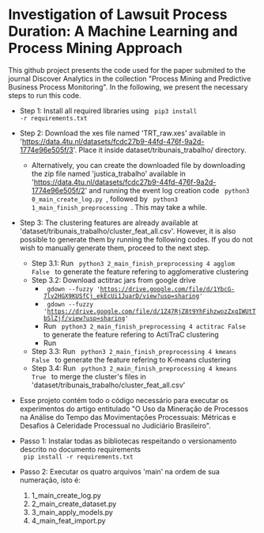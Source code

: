 # Investigation of Lawsuit Process Duration: A Machine Learning and Process Mining Approach

This github project presents the code used for the paper submited to the journal Discover Analytics in the collection "Process Mining and Predictive Business Process Monitoring". In the following, we present the necessary steps to run this code.
 
- Step 1: Install all required libraries using <code> pip3 install -r requirements.txt </code>

- Step 2: Download the xes file named 'TRT_raw.xes' available in 'https://data.4tu.nl/datasets/fcdc27b9-44fd-476f-9a2d-1774e96e505f/3'. Place it inside dataset/tribunais_trabalho/ directory.
    - Alternatively, you can create the downloaded file by downloading the zip file named 'justica_trabalho' available in 'https://data.4tu.nl/datasets/fcdc27b9-44fd-476f-9a2d-1774e96e505f/2' and running the event log creation code  <code> python3 0_main_create_log.py  </code>, followed by <code> python3 1_main_finish_preprocessing  </code>. This may take a while.

- Step 3: The clustering features are already available at 'dataset/tribunais_trabalho/cluster_feat_all.csv'. However, it is also possible to generate them by running the following codes. If you do not wish to manually generate them, proceed to the next step.
    - Step 3.1: Run <code> python3 2_main_finish_preprocessing 4 agglom False </code> to generate the feature refering to agglomerative clustering
    - Step 3.2: Download actitrac jars from google drive 
        * <code> gdown --fuzzy 'https://drive.google.com/file/d/1YbcG-7lv2HGX9KUSfCj_ekEcUi1JuarD/view?usp=sharing' </code>
        * <code> gdown --fuzzy 'https://drive.google.com/file/d/1Z47RjZ8t9YhFihzwozZxqIWUtTbSlZjf/view?usp=sharing' </code>
        * Run <code> python3 2_main_finish_preprocessing 4 actitrac False </code> to generate the feature refering to ActiTraC clustering
        * Run 
    - Step 3.3: Run <code> python3 2_main_finish_preprocessing 4 kmeans False </code> to generate the feature refering to K-means clustering
    - Step 3.4: Run <code> python3 2_main_finish_preprocessing 4 kmeans True </code> to merge the cluster's files in 'dataset/tribunais_trabalho/cluster_feat_all.csv'







- Esse projeto contém todo o código necessário para executar os experimentos do artigo entitulado "O Uso da Mineração de Processos na Análise do Tempo das Movimentações Processuais: Métricas e Desafios à Celeridade Processual no Judiciário Brasileiro".

- Passo 1: Instalar todas as bibliotecas respeitando o versionamento descrito no documento requirements  
  <code> pip install -r requirements.txt </code>
- Passo 2: Executar os quatro arquivos 'main' na ordem de sua numeração, isto é:  
  1. 1_main_create_log.py
  2. 2_main_create_dataset.py
  3. 3_main_apply_models.py
  4. 4_main_feat_import.py


